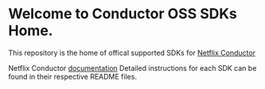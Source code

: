 # Welcome to Conductor OSS SDKs Home.

This repository is the home of offical supported SDKs for [Netflix Conductor](https://github.com/Netflix/conductor)

Netflix Conductor [documentation](https://netflix.github.io/conductor/)
Detailed instructions for each SDK can be found in their respective README files.


